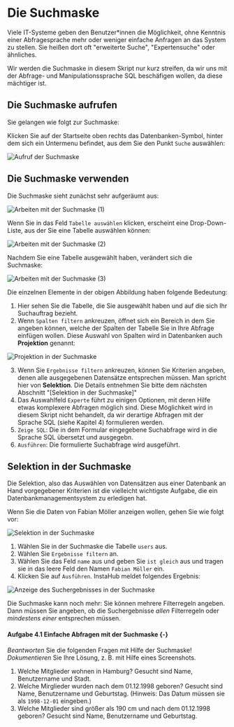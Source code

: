 # Die Suchmaske

Viele IT-Systeme geben den Benutzer\*innen die Möglichkeit, ohne Kenntnis einer Abfragesprache mehr oder weniger einfache Anfragen an das System zu stellen. Sie heißen dort oft "erweiterte Suche", "Expertensuche" oder ähnliches.

Wir werden die Suchmaske in diesem Skript nur kurz streifen, da wir uns mit der Abfrage- und Manipulationssprache SQL beschäfigen wollen, da diese mächtiger ist.

## Die Suchmaske aufrufen

Sie gelangen wie folgt zur Suchmaske:

Klicken Sie auf der Startseite oben rechts das Datenbanken-Symbol, hinter dem sich ein Untermenu befindet, aus dem Sie  den Punkt `Suche` auswählen:

 ![Aufruf der Suchmaske](assets/04-SuchmaskeMenu.png)

## Die Suchmaske verwenden

Die Suchmaske sieht zunächst sehr aufgeräumt aus:

![Arbeiten mit der Suchmaske (1)](assets/04-SuchmaskeVerwenden-1.png)

Wenn Sie in das Feld `Tabelle auswählen` klicken, erscheint eine Drop-Down-Liste, aus der Sie eine Tabelle auswählen können:

![Arbeiten mit der Suchmaske (2)](assets/04-SuchmaskeVerwenden-2.png)

Nachdem Sie eine Tabelle ausgewählt haben, verändert sich die Suchmaske:

![Arbeiten mit der Suchmaske (3)](assets/04-SuchmaskeVerwenden-3.png)

Die einzelnen Elemente in der obigen Abbildung haben folgende Bedeutung:

1. Hier sehen Sie die Tabelle, die Sie ausgewählt haben und auf die sich Ihr Suchauftrag bezieht.
2. Wenn `Spalten filtern` ankreuzen, öffnet sich ein Bereich in dem Sie angeben können, welche der Spalten der Tabelle Sie in Ihre Abfrage einfügen wollen.  Diese Auswahl von Spalten wird in Datenbanken auch **Projektion** genannt:

![Projektion in der Suchmaske](assets/04-SuchmaskeVerwenden-4.png)

3. Wenn Sie ``Ergebnisse filtern`` ankreuzen, können Sie Kriterien angeben, denen alle ausgegebenen Datensätze entsprechen müssen. Man spricht hier von **Selektion**. Die Details entnehmen Sie bitte dem nächsten Abschnitt "[Selektion in der Suchmaske]"
4. Das Auswahlfeld ``Experte`` führt zu einigen Optionen, mit deren Hilfe etwas komplexere Abfragen möglich sind. Diese Möglichkeit wird in diesem Skript nicht behandelt, da wir derartige Abfragen mit der Sprache SQL (siehe Kapitel 4) formulieren werden.
5. ``Zeige SQL``: Die in dem Formular eingegebene Suchabfrage wird in die Sprache SQL übersetzt und ausgegebn.
6. ``Ausführen``: Die formulierte Suchabfrage wird ausgeführt.

## Selektion in der Suchmaske

Die Selektion, also das Auswählen von Datensätzen aus einer Datenbank an Hand vorgegebener Kriterien ist die vielleicht wichtigste Aufgabe, die ein Datenbankmanagementsystem zu erledigen hat.

Wenn Sie die Daten von Fabian Möller anzeigen wollen, gehen Sie wie folgt vor:

![Selektion in der Suchmaske](assets/04-SuchmaskeVerwenden-5.png)

1. Wählen Sie in der Suchmaske die Tabelle ``users`` aus.
2. Wählen Sie ``Ergebnisse filtern`` an.
3. Wählen Sie das Feld ``name`` aus und geben Sie ``ist gleich`` aus und tragen sie in das leere Feld den Namen ``Fabian Möller`` ein.
4. Klicken Sie auf ``Ausführen``.  InstaHub meldet folgendes Ergebnis:

![Anzeige des Suchergebnisses in der Suchmaske](assets/04-SuchmaskeVerwenden-6.png)

Die Suchmaske kann noch mehr: Sie können mehrere Filterregeln angeben. Dann müssen Sie angeben, ob die Suchergebnisse *allen* Filterregeln oder *mindestens einer* entsprechen müssen.

#### Aufgabe 4.1 Einfache Abfragen mit der Suchmaske {-}

*Beantworten* Sie die folgenden Fragen mit Hilfe der Suchmaske! *Dokumentieren* Sie Ihre Lösung, z. B. mit Hilfe eines Screenshots.

1. Welche Mitglieder wohnen in Hamburg? Gesucht sind Name, Benutzername und Stadt.
2. Welche Mirglieder wurden nach dem 01.12.1998 geboren? Gesucht sind Name, Benutzername und Geburtstag. (Hinweis: Das Datum müssen sie als ``1998-12-01`` eingeben.)
3. Welche Mitglieder sind größer als 190 cm und nach dem 01.12.1998 geboren?  Gesucht sind Name, Benutzername und Geburtstag. 

